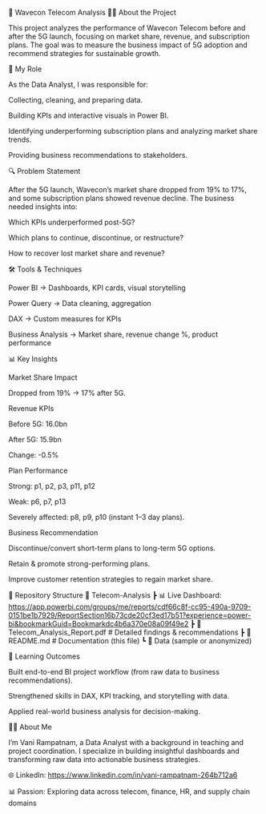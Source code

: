 📶 Wavecon Telecom Analysis 
👩‍💻 About the Project

This project analyzes the performance of Wavecon Telecom before and after the 5G launch, focusing on market share, revenue, and subscription plans. The goal was to measure the business impact of 5G adoption and recommend strategies for sustainable growth.

🎯 My Role

As the Data Analyst, I was responsible for:

Collecting, cleaning, and preparing data.

Building KPIs and interactive visuals in Power BI.

Identifying underperforming subscription plans and analyzing market share trends.

Providing business recommendations to stakeholders.

🔍 Problem Statement

After the 5G launch, Wavecon’s market share dropped from 19% to 17%, and some subscription plans showed revenue decline. The business needed insights into:

Which KPIs underperformed post-5G?

Which plans to continue, discontinue, or restructure?

How to recover lost market share and revenue?

🛠️ Tools & Techniques

Power BI → Dashboards, KPI cards, visual storytelling

Power Query → Data cleaning, aggregation

DAX → Custom measures for KPIs

Business Analysis → Market share, revenue change %, product performance

📊 Key Insights

Market Share Impact

Dropped from 19% → 17% after 5G.

Revenue KPIs

Before 5G: 16.0bn

After 5G: 15.9bn

Change: -0.5%

Plan Performance

Strong: p1, p2, p3, p11, p12

Weak: p6, p7, p13

Severely affected: p8, p9, p10 (instant 1–3 day plans).

Business Recommendation

Discontinue/convert short-term plans to long-term 5G options.

Retain & promote strong-performing plans.

Improve customer retention strategies to regain market share.

📂 Repository Structure
📂 Telecom-Analysis
 ┣ 📊 Live Dashboard:   https://app.powerbi.com/groups/me/reports/cdf66c8f-cc95-490a-9709-0151be1b7929/ReportSection16b73cde20cf3ed17b51?experience=power-bi&bookmarkGuid=Bookmarkdc4b6a370e08a09f49e2
 ┣ 📑 Telecom_Analysis_Report.pdf  # Detailed findings & recommendations
 ┣ 📜 README.md   # Documentation (this file)
 ┗ 📂 Data (sample or anonymized)

🚀 Learning Outcomes

Built end-to-end BI project workflow (from raw data to business recommendations).

Strengthened skills in DAX, KPI tracking, and storytelling with data.

Applied real-world business analysis for decision-making.

🙋‍♀️ About Me

I’m Vani Rampatnam, a Data Analyst with a background in teaching and project coordination. I specialize in building insightful dashboards and transforming raw data into actionable business strategies.

🌐 LinkedIn: https://www.linkedin.com/in/vani-rampatnam-264b712a6 

📊 Passion: Exploring data across telecom, finance, HR, and supply chain domains
